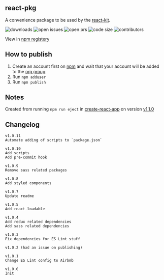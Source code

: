 ## react-pkg

A convenience package to be used by the [react-kit](https://github.com/codesandcoffees/react-kit).

![downloads](https://img.shields.io/npm/dm/@codes-and-coffees/react-pkg.svg)
![open issues](https://img.shields.io/github/issues/codesandcoffees/react-pkg.svg)
![open prs](https://img.shields.io/github/issues-pr/codesandcoffees/react-pkg.svg)
![code size](https://img.shields.io/github/languages/code-size/codesandcoffees/react-pkg.svg)
![contributors](https://img.shields.io/github/contributors/codesandcoffees/react-pkg.svg)

View in [npm registery](https://www.npmjs.com/package/@codes-and-coffees/react-pkg)

## How to publish

1. Create an account first on [npm](https://www.npmjs.com/) and wait that your account will be added to the [org group](https://www.npmjs.com/org/codes-and-coffees)
2. Run `npm adduser`
3. Run `npm publish`

## Notes

Created from running `npm run eject` in [create-react-app](https://github.com/facebook/create-react-app) on version [v1.1.0](https://github.com/facebook/create-react-app/releases/tag/v1.1.0)

## Changelog
```
v1.0.11
Automate adding of scripts to `package.json`

v1.0.10
Add scripts
Add pre-commit hook

v1.0.9
Remove sass related packages

v1.0.8
Add styled components

v1.0.7
Update readme

v1.0.5
Add react-loadable

v1.0.4
Add redux related dependencies
Add sass related dependencies

v1.0.3
Fix dependencies for ES Lint stuff

v1.0.2 (had an issue on publishing)

v1.0.1
Change ES Lint config to Airbnb

v1.0.0
Init
```
